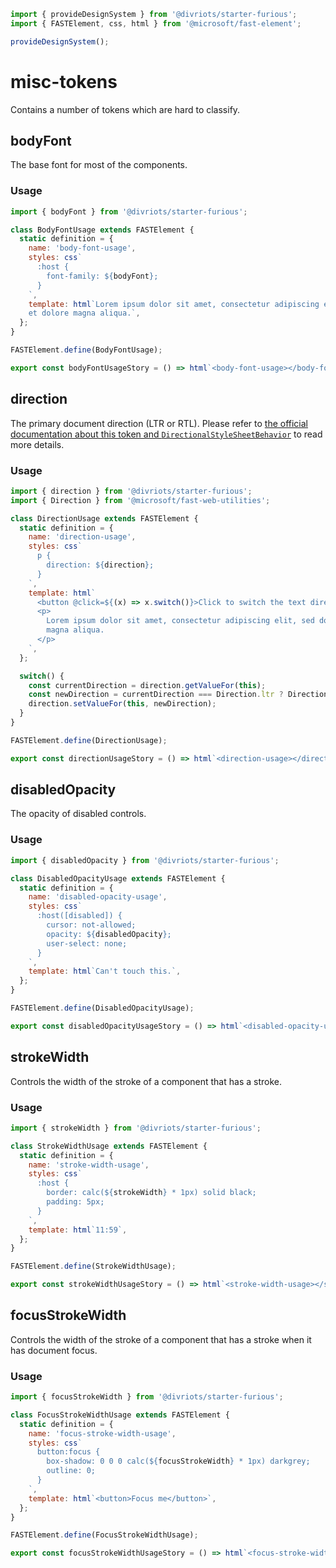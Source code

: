 ```js script
import { provideDesignSystem } from '@divriots/starter-furious';
import { FASTElement, css, html } from '@microsoft/fast-element';

provideDesignSystem();
```

# misc-tokens

Contains a number of tokens which are hard to classify.

## bodyFont

The base font for most of the components.

### Usage

```js preview-story
import { bodyFont } from '@divriots/starter-furious';

class BodyFontUsage extends FASTElement {
  static definition = {
    name: 'body-font-usage',
    styles: css`
      :host {
        font-family: ${bodyFont};
      }
    `,
    template: html`Lorem ipsum dolor sit amet, consectetur adipiscing elit, sed do eiusmod tempor incididunt ut labore
    et dolore magna aliqua.`,
  };
}

FASTElement.define(BodyFontUsage);

export const bodyFontUsageStory = () => html`<body-font-usage></body-font-usage>`;
```

## direction

The primary document direction (LTR or RTL). Please refer to [the official documentation about this token and `DirectionalStyleSheetBehavior`](https://www.fast.design/docs/design/localization#document-direction) to read more details.

### Usage

```js preview-story
import { direction } from '@divriots/starter-furious';
import { Direction } from '@microsoft/fast-web-utilities';

class DirectionUsage extends FASTElement {
  static definition = {
    name: 'direction-usage',
    styles: css`
      p {
        direction: ${direction};
      }
    `,
    template: html`
      <button @click=${(x) => x.switch()}>Click to switch the text direction</button>
      <p>
        Lorem ipsum dolor sit amet, consectetur adipiscing elit, sed do eiusmod tempor incididunt ut labore et dolore
        magna aliqua.
      </p>
    `,
  };

  switch() {
    const currentDirection = direction.getValueFor(this);
    const newDirection = currentDirection === Direction.ltr ? Direction.rtl : Direction.ltr;
    direction.setValueFor(this, newDirection);
  }
}

FASTElement.define(DirectionUsage);

export const directionUsageStory = () => html`<direction-usage></direction-usage>`;
```

## disabledOpacity

The opacity of disabled controls.

### Usage

```js preview-story
import { disabledOpacity } from '@divriots/starter-furious';

class DisabledOpacityUsage extends FASTElement {
  static definition = {
    name: 'disabled-opacity-usage',
    styles: css`
      :host([disabled]) {
        cursor: not-allowed;
        opacity: ${disabledOpacity};
        user-select: none;
      }
    `,
    template: html`Can't touch this.`,
  };
}

FASTElement.define(DisabledOpacityUsage);

export const disabledOpacityUsageStory = () => html`<disabled-opacity-usage disabled></disabled-opacity-usage>`;
```

## strokeWidth

Controls the width of the stroke of a component that has a stroke.

### Usage

```js preview-story
import { strokeWidth } from '@divriots/starter-furious';

class StrokeWidthUsage extends FASTElement {
  static definition = {
    name: 'stroke-width-usage',
    styles: css`
      :host {
        border: calc(${strokeWidth} * 1px) solid black;
        padding: 5px;
      }
    `,
    template: html`11:59`,
  };
}

FASTElement.define(StrokeWidthUsage);

export const strokeWidthUsageStory = () => html`<stroke-width-usage></stroke-width-usage>`;
```

## focusStrokeWidth

Controls the width of the stroke of a component that has a stroke when it has document focus.

### Usage

```js preview-story
import { focusStrokeWidth } from '@divriots/starter-furious';

class FocusStrokeWidthUsage extends FASTElement {
  static definition = {
    name: 'focus-stroke-width-usage',
    styles: css`
      button:focus {
        box-shadow: 0 0 0 calc(${focusStrokeWidth} * 1px) darkgrey;
        outline: 0;
      }
    `,
    template: html`<button>Focus me</button>`,
  };
}

FASTElement.define(FocusStrokeWidthUsage);

export const focusStrokeWidthUsageStory = () => html`<focus-stroke-width-usage></focus-stroke-width-usage>`;
```
